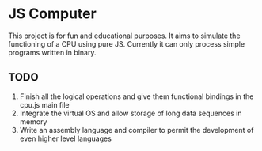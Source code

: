 JS Computer
===========

This project is for fun and educational purposes. It aims to simulate the functioning of a CPU using pure JS. Currently it can only process simple programs written in binary. 

TODO
----

1.  Finish all the logical operations and give them functional bindings in the cpu.js main file    
2.  Integrate the virtual OS and allow storage of long data sequences in memory    
3.  Write an assembly language and compiler to permit the development of even higher level languages
